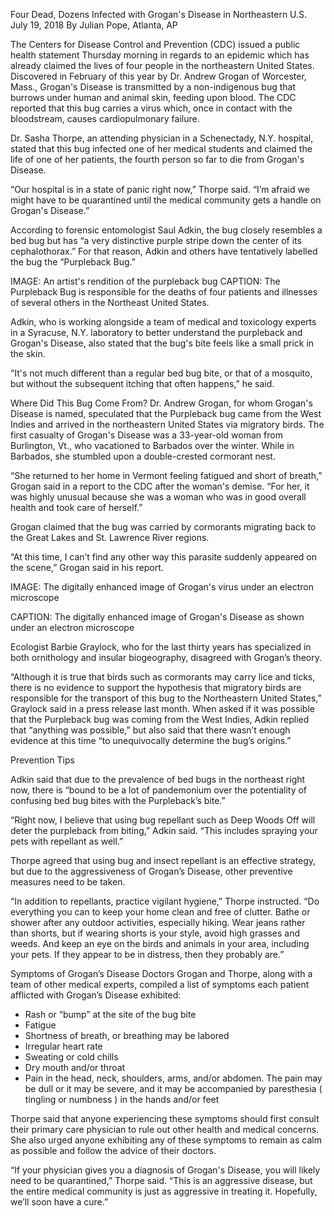 Four Dead, Dozens Infected with Grogan's Disease in Northeastern U.S.
July 19, 2018
By Julian Pope, Atlanta, AP

The Centers for Disease Control and Prevention (CDC) issued a public health statement Thursday morning in regards to an epidemic which has already claimed the lives of four people in the northeastern United States. Discovered in February of this year by Dr. Andrew Grogan of Worcester, Mass., Grogan's Disease is transmitted by a non-indigenous bug that burrows under human and animal skin, feeding upon blood. The CDC reported that this bug carries a virus which, once in contact with the bloodstream, causes cardiopulmonary failure.

Dr. Sasha Thorpe, an attending physician in a Schenectady, N.Y. hospital, stated that this bug infected one of her medical students and claimed the life of one of her patients, the fourth person so far to die from Grogan's Disease.

“Our hospital is in a state of panic right now,” Thorpe said. “I’m afraid we might have to be quarantined until the medical community gets a handle on Grogan's Disease.”

According to forensic entomologist Saul Adkin, the bug closely resembles a bed bug but has “a very distinctive purple stripe down the center of its cephalothorax.” For that reason, Adkin and others have tentatively labelled the bug the “Purpleback Bug.”

  IMAGE: An artist's rendition of the  purpleback bug
  CAPTION: The Purpleback Bug is responsible for the deaths of four patients and illnesses of several others in the Northeast United States.

Adkin, who is working alongside a team of medical and toxicology experts in a Syracuse, N.Y. laboratory to better understand the purpleback and Grogan's Disease, also stated that the bug's bite feels like a small prick in the skin.

“It's not much different than a regular bed bug bite, or that of a mosquito, but without the subsequent itching that often happens,” he said.

Where Did This Bug Come From?
Dr. Andrew Grogan, for whom Grogan's Disease is named, speculated that the Purpleback bug came from the West Indies and arrived in the northeastern United States via migratory birds. The first casualty of Grogan's Disease was a 33-year-old woman from Burlington, Vt., who vacationed to Barbados over the winter. While in Barbados, she stumbled upon a double-crested cormorant nest.

“She returned to her home in Vermont feeling fatigued and short of breath,” Grogan said in a report to the CDC after the woman's demise. “For her, it was highly unusual because she was a woman who was in good overall health and took care of herself.”

Grogan claimed that the bug was carried by cormorants migrating back to the Great Lakes and St. Lawrence River regions.

“At this time, I can’t find any other way this parasite suddenly appeared on the scene,” Grogan said in his report.

  IMAGE: The digitally enhanced image of Grogan's virus under an electron microscope

  CAPTION: The digitally enhanced image of Grogan's Disease as shown under an electron microscope

Ecologist Barbie Graylock, who for the last thirty years has specialized in both ornithology and insular biogeography, disagreed with Grogan’s theory.

“Although it is true that birds such as cormorants may carry lice and ticks, there is no evidence to support the hypothesis that migratory birds are responsible for the transport of this bug to the Northeastern United States,” Graylock said in a press release last month.
When asked if it was possible that the Purpleback bug was coming from the West Indies, Adkin replied that “anything was possible,” but also said that there wasn’t enough evidence at this time “to unequivocally determine the bug’s origins.”

Prevention Tips

Adkin said that due to the prevalence of bed bugs in the northeast right now, there is “bound to be a lot of pandemonium over the potentiality of confusing bed bug bites with the Purpleback’s bite.”

“Right now, I believe that using bug repellant such as Deep Woods Off will deter the purpleback from biting,” Adkin said. “This includes spraying your pets with repellant as well.”

Thorpe agreed that using bug and insect repellant is an effective strategy, but due to the aggressiveness of Grogan’s Disease, other preventive measures need to be taken.

“In addition to repellants, practice vigilant hygiene,” Thorpe instructed. “Do everything you can to keep your home clean and free of clutter. Bathe or shower after any outdoor activities, especially hiking. Wear jeans rather than shorts, but if wearing shorts is your style, avoid high grasses and weeds. And keep an eye on the birds and animals in your area, including your pets. If they appear to be in distress, then they probably are.”

Symptoms of Grogan’s Disease
Doctors Grogan and Thorpe, along with a team of other medical experts, compiled a list of symptoms each patient afflicted with Grogan’s Disease exhibited:
- Rash or “bump” at the site of the bug bite
- Fatigue
- Shortness of breath, or breathing may be labored
- Irregular heart rate
- Sweating or cold chills
- Dry mouth and/or throat
- Pain in the head, neck, shoulders, arms, and/or abdomen. The pain may be dull or it may be severe, and it may be accompanied by paresthesia ( tingling or numbness ) in the hands and/or feet

Thorpe said that anyone experiencing these symptoms should first consult their primary care physician to rule out other health and medical concerns. She also urged anyone exhibiting any of these symptoms to remain as calm as possible and follow the advice of their doctors.

“If your physician gives you a diagnosis of Grogan's Disease, you will likely need to be quarantined,” Thorpe said. “This is an aggressive disease, but the entire medical community is just as aggressive in treating it. Hopefully, we’ll soon have a cure.”
